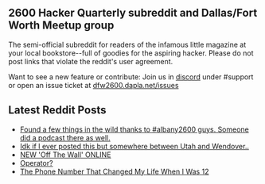 ## 2600 Hacker Quarterly subreddit and Dallas/Fort Worth Meetup group
The semi-official subreddit for readers of the infamous little magazine at your local bookstore--full of goodies for the aspiring hacker. Please do not post links that violate the reddit's user agreement.

Want to see a new feature or contribute: 
Join us in [discord](https://dfw2600.dapla.net/chat) under #support or open an issue ticket at [dfw2600.dapla.net/issues](https://dfw2600.dapla.net/issues)

## Latest Reddit Posts
<!-- BLOG-POST-LIST:START -->
- [Found a few things in the wild thanks to #albany2600 guys. Someone did a podcast there as well.](https://www.reddit.com/r/2600/comments/1ai9nn8/found_a_few_things_in_the_wild_thanks_to/)
- [Idk if I ever posted this but somewhere between Utah and Wendover..](https://www.reddit.com/r/2600/comments/1afbwgn/idk_if_i_ever_posted_this_but_somewhere_between/)
- [NEW 'Off The Wall' ONLINE](https://2600.com/wall/30-01-2024)
- [Operator?](https://www.reddit.com/r/2600/comments/1aez1hu/operator/)
- [The Phone Number That Changed My Life When I Was 12](https://www.reddit.com/r/2600/comments/1adedjc/the_phone_number_that_changed_my_life_when_i_was/)
<!-- BLOG-POST-LIST:END -->

